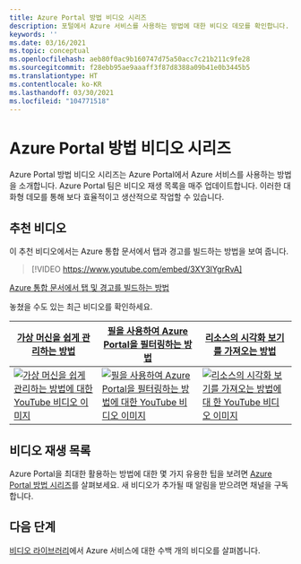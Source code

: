 ```yaml
---
title: Azure Portal 방법 비디오 시리즈
description: 포털에서 Azure 서비스를 사용하는 방법에 대한 비디오 데모를 확인합니다. 최신 방법 비디오를 보고 직접 연결하세요.
keywords: ''
ms.date: 03/16/2021
ms.topic: conceptual
ms.openlocfilehash: aeb80f0ac9b160747d75a50acc7c21b211c9fe28
ms.sourcegitcommit: f28ebb95ae9aaaff3f87d8388a09b41e0b3445b5
ms.translationtype: HT
ms.contentlocale: ko-KR
ms.lasthandoff: 03/30/2021
ms.locfileid: "104771518"
---
```

# <a name="azure-portal-how-to-video-series"></a>Azure Portal 방법 비디오 시리즈

Azure Portal 방법 비디오 시리즈는 Azure Portal에서 Azure 서비스를 사용하는 방법을 소개합니다. Azure Portal 팀은 비디오 재생 목록을 매주 업데이트합니다. 이러한 대화형 데모를 통해 보다 효율적이고 생산적으로 작업할 수 있습니다.

## <a name="featured-video"></a>추천 비디오

이 추천 비디오에서는 Azure 통합 문서에서 탭과 경고를 빌드하는 방법을 보여 줍니다.

> [!VIDEO https://www.youtube.com/embed/3XY3lYgrRvA]

[Azure 통합 문서에서 탭 및 경고를 빌드하는 방법](https://www.youtube.com/watch?v=3XY3lYgrRvA)

놓쳤을 수도 있는 최근 비디오를 확인하세요.

| [가상 머신을 쉽게 관리하는 방법](https://www.youtube.com/watch?v=vQClJHt2ulQ) | [필을 사용하여 Azure Portal을 필터링하는 방법](https://www.youtube.com/watch?v=XyKh_3NxUlM)  | [리소스의 시각화 보기를 가져오는 방법](https://www.youtube.com/watch?v=wudqkkJd5E4) |
| ------| ------ | ------ |
| [![가상 머신을 쉽게 관리하는 방법에 대한 YouTube 비디오 이미지](https://i.ytimg.com/vi/vQClJHt2ulQ/hqdefault.jpg)](http://www.youtube.com/watch?v=vQClJHt2ulQ) | [![필을 사용하여 Azure Portal을 필터링하는 방법에 대한 YouTube 비디오 이미지](https://i.ytimg.com/vi/XyKh_3NxUlM/hqdefault.jpg)](https://www.youtube.com/watch?v=XyKh_3NxUlM) | [![리소스의 시각화 보기를 가져오는 방법에 대 한 YouTube 비디오 이미지](https://i.ytimg.com/vi/wudqkkJd5E4/hqdefault.jpg)](http://www.youtube.com/watch?v=wudqkkJd5E4) |

## <a name="video-playlist"></a>비디오 재생 목록

Azure Portal을 최대한 활용하는 방법에 대한 몇 가지 유용한 팁을 보려면 [Azure Portal 방법 시리즈](https://www.youtube.com/playlist?list=PLLasX02E8BPBKgXP4oflOL29TtqTzwhxR)를 살펴보세요. 새 비디오가 추가될 때 알림을 받으려면 채널을 구독합니다.

## <a name="next-steps"></a>다음 단계

[비디오 라이브러리](https://azure.microsoft.com/resources/videos/index/?tag=microsoft-azure-portal)에서 Azure 서비스에 대한 수백 개의 비디오를 살펴봅니다.
